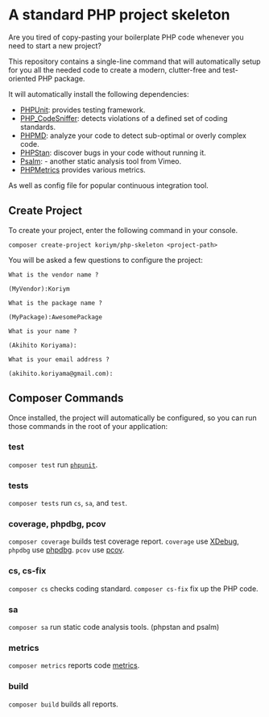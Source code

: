 # A standard PHP project skeleton

Are you tired of copy-pasting your boilerplate PHP code whenever you need to start a new project?

This repository contains a single-line command that will automatically setup for you all the needed code to create a modern, clutter-free and test-oriented PHP package.

It will automatically install the following dependencies:

* [PHPUnit](https://phpunit.readthedocs.io/ja/latest/): provides testing framework.
* [PHP_CodeSniffer](https://github.com/squizlabs/PHP_CodeSniffer/wiki): detects violations of a defined set of coding standards.
* [PHPMD](https://phpmd.org): analyze your code to detect sub-optimal or overly complex code.
* [PHPStan](https://phpmd.org): discover bugs in your code without running it.
* [Psalm](https://psalm.dev): - another static analysis tool from Vimeo.
* [PHPMetrics](https://www.phpmetrics.org) provides various metrics.

As well as config file for popular continuous integration tool.
 
## Create Project
   
To create your project, enter the following command in your console.    

```
composer create-project koriym/php-skeleton <project-path>
```

You will be asked a few questions to configure the project:

```
What is the vendor name ?

(MyVendor):Koriym

What is the package name ?

(MyPackage):AwesomePackage

What is your name ?

(Akihito Koriyama):

What is your email address ?

(akihito.koriyama@gmail.com):
```

## Composer Commands

Once installed, the project will automatically be configured, so you can run those commands in the root of your application:

### test

`composer test` run [`phpunit`](https://github.com/sebastianbergmann/phpunit).

### tests

`composer tests` run `cs`, `sa`, and `test`.

### coverage, phpdbg, pcov

`composer coverage` builds test coverage report.  `coverage` use [XDebug](https://xdebug.org/), `phpdbg` use [phpdbg](https://www.php.net/manual/en/book.phpdbg.php). `pcov` use [pcov](https://github.com/krakjoe/pcov).
### cs, cs-fix

`composer cs` checks coding standard. `composer cs-fix` fix up the PHP code.

### sa

`composer sa` run static code analysis tools. (phpstan and psalm)

### metrics

`composer metrics` reports code [metrics](https://www.phpmetrics.org).

### build

`composer build` builds all reports.
